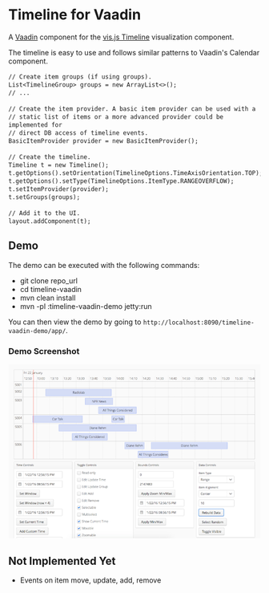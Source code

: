 # Timeline for Vaadin

A [Vaadin](https://vaadin.com/home) component for the 
[vis.js Timeline](http://visjs.org/) visualization component.

The timeline is easy to use and follows similar patterns to Vaadin's
Calendar component.

    // Create item groups (if using groups).
    List<TimelineGroup> groups = new ArrayList<>();
    // ...

    // Create the item provider. A basic item provider can be used with a 
    // static list of items or a more advanced provider could be implemented for 
    // direct DB access of timeline events.
    BasicItemProvider provider = new BasicItemProvider();

    // Create the timeline.
    Timeline t = new Timeline();
    t.getOptions().setOrientation(TimelineOptions.TimeAxisOrientation.TOP);
    t.getOptions().setType(TimelineOptions.ItemType.RANGEOVERFLOW);
    t.setItemProvider(provider);
    t.setGroups(groups);

    // Add it to the UI.
    layout.addComponent(t);

## Demo

The demo can be executed with the following commands:

  - git clone repo_url
  - cd timeline-vaadin
  - mvn clean install
  - mvn -pl :timeline-vaadin-demo jetty:run

You can then view the demo by going to 
`http://localhost:8090/timeline-vaadin-demo/app/`.

### Demo Screenshot

![Demo Screenshot](/docs/Timeline_for_Vaadin_Demo.png?raw=true "Demo Screenshot")

## Not Implemented Yet

  - Events on item move, update, add, remove
